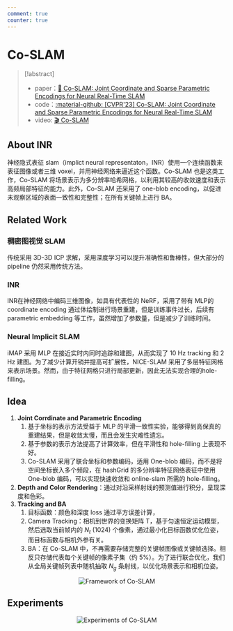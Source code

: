 ```yaml
---
comment: true
counter: true
---
```

# Co-SLAM

> [!abstract]
> - paper：[:book: Co-SLAM: Joint Coordinate and Sparse Parametric Encodings for Neural Real-Time SLAM](https://arxiv.org/abs/2304.14377)
> - code：[:material-github: [CVPR'23] Co-SLAM: Joint Coordinate and Sparse Parametric Encodings for Neural Real-Time SLAM](https://github.com/HengyiWang/Co-SLAM)
> - video: [:clapper: Co-SLAM](https://www.shenlanxueyuan.com/open/course/194/lesson/179/liveToVideoPreview)

## About INR

神经隐式表征 slam（implict neural representaton，INR）使用一个连续函数来表征图像或者三维 voxel，并用神经网络来逼近这个函数。Co-SLAM 也是这类工作，Co-SLAM 将场景表示为多分辨率哈希网格，以利用其较高的收敛速度和表示高频局部特征的能力。此外，Co-SLAM 还采用了 one-blob encoding，以促进未观察区域的表面一致性和完整性；在所有关键帧上进行 BA。


## Related Work

### 稠密图视觉 SLAM

传统采用 3D-3D ICP 求解，采用深度学习可以提升准确性和鲁棒性，但大部分的 pipeline 仍然采用传统方法。

### INR

INR在神经网络中编码三维图像，如具有代表性的 NeRF，采用了带有 MLP的 coordinate encoding 通过体绘制进行场景重建，但是训练事件过长，后续有 parametric embedding 等工作，虽然增加了参数量，但是减少了训练时间。

### Neural Implicit SLAM

iMAP 采用 MLP 在接近实时内同时追踪和建图，从而实现了 10 Hz tracking 和 2 Hz 建图。为了减少计算开销并提高可扩展性，NICE-SLAM 采用了多层特征网格来表示场景。然而，由于特征网格只进行局部更新，因此无法实现合理的hole-filling。

## Idea

1. **Joint Corrdinate and Parametric Encoding**
    1. 基于坐标的表示方法受益于 MLP 的平滑一致性实验，能够得到高保真的重建结果，但是收敛太慢，而且会发生灾难性遗忘。
    2. 基于参数的表示方法提高了计算效率，但在平滑性和 hole-filling 上表现不好。
    3. Co-SLAM 采用了联合坐标和参数编码，适用 One-blob 编码，而不是将空间坐标嵌入多个频段，在 hashGrid 的多分辨率特征网络表征中使用 One-blob 编码，可以实现快速收敛和 online-slam 所需的 hole-filling。
2. **Depth and Color Rendering**：通过对沿采样射线的预测值进行积分，呈现深度和色彩。
3. **Tracking and BA**
    1. 目标函数：颜色和深度 loss 通过平方误差计算，
    2. Camera Tracking：相机到世界的变换矩阵 T，基于匀速恒定运动模型，然后选取当前帧内的 $N_t$ (1024) 个像素，通过最小化目标函数优化位姿，而目标函数与相机外参有关。
    3. BA：在 Co-SLAM 中，不再需要存储完整的关键帧图像或关键帧选择。相反只存储代表每个关键帧的像素子集（约 5%）。为了进行联合优化，我们从全局关键帧列表中随机抽取 $N_g$ 条射线，以优化场景表示和相机位姿。

<center><img src="https://cdn.jsdelivr.net/gh/jujimeizuo/note@gh-pages/assets/images/cv/slam/Co-SLAM-1.png" alt="Framework of Co-SLAM"></center>



## Experiments

<center><img src="https://cdn.jsdelivr.net/gh/jujimeizuo/note@gh-pages/assets/images/cv/slam/Co-SLAM-2.png" alt="Experiments of Co-SLAM"></center>